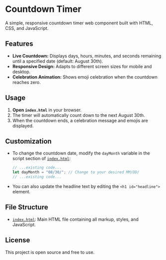 # Countdown Timer

A simple, responsive countdown timer web component built with HTML, CSS, and JavaScript.

## Features

- **Live Countdown:** Displays days, hours, minutes, and seconds remaining until a specified date (default: August 30th).
- **Responsive Design:** Adapts to different screen sizes for mobile and desktop.
- **Celebration Animation:** Shows emoji celebration when the countdown reaches zero.

## Usage

1. **Open `index.html`** in your browser.
2. The timer will automatically count down to the next August 30th.
3. When the countdown ends, a celebration message and emojis are displayed.

## Customization

- To change the countdown date, modify the `dayMonth` variable in the script section of [`index.html`](index.html):

  ```js
  // ...existing code...
  let dayMonth = "08/30/"; // Change to your desired MM/DD/
  // ...existing code...
  ```

- You can also update the headline text by editing the `<h1 id="headline">` element.

## File Structure

- [`index.html`](index.html): Main HTML file containing all markup, styles, and JavaScript.

## License

This project is open source and free to use.
